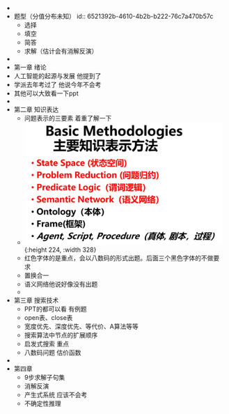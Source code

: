 -
- 题型（分值分布未知）
  id:: 6521392b-4610-4b2b-b222-76c7a470b57c
	- 选择
	- 填空
	- 简答
	- 求解（估计会有消解反演）
-
- 第一章 绪论
- 人工智能的起源与发展 他提到了
- 学派去年考过了 他说今年不会考
- 其他可以大致看一下ppt
-
- 第二章 知识表达
	- 问题表示的三要素 着重了解一下
	- ![image.png](../assets/image_1703166514158_0.png){:height 224, :width 328}
	- 红色字体的是重点，会以八数码的形式出题。后面三个黑色字体的不做要求
	- 置换合一
	- 语义网络他说好像没有出题
	-
- 第三章 搜索技术
	- PPT的都可以看 有例题
	- open表、close表
	- 宽度优先、深度优先、等代价、A算法等等
	- 搜索算法中节点的扩展顺序
	- 启发式搜索 重点
	- 八数码问题 估价函数
-
- 第四章
	- 9步求解子句集
	- 消解反演
	- 产生式系统 应该不会考
	- 不确定性推理